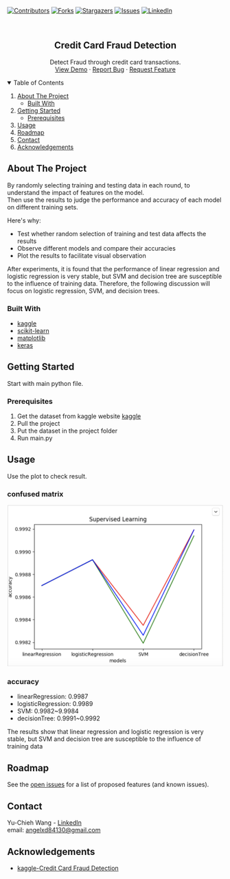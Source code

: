 
[![Contributors][contributors-shield]][contributors-url]
[![Forks][forks-shield]][forks-url]
[![Stargazers][stars-shield]][stars-url]
[![Issues][issues-shield]][issues-url]
[![LinkedIn][linkedin-shield]][linkedin-url]



<!-- PROJECT LOGO -->
<br />
<p align="center">

  <h2 align="center">Credit Card Fraud Detection</h2>

  <p align="center">
    Detect Fraud through credit card transactions.
    <br />
    <a href="https://github.com/angelxd84130/CreditCardFraudDetection">View Demo</a>
    ·
    <a href="https://github.com/angelxd84130/CreditCardFraudDetection/issues">Report Bug</a>
    ·
    <a href="https://github.com/angelxd84130/CreditCardFraudDetection/issues">Request Feature</a>
  </p>
</p>



<!-- TABLE OF CONTENTS -->
<details open="open">
  <summary>Table of Contents</summary>
  <ol>
    <li>
      <a href="#about-the-project">About The Project</a>
      <ul>
        <li><a href="#built-with">Built With</a></li>
      </ul>
    </li>
    <li>
      <a href="#getting-started">Getting Started</a>
      <ul>
        <li><a href="#prerequisites">Prerequisites</a></li>
      </ul>
    </li>
    <li><a href="#usage">Usage</a></li>
    <li><a href="#roadmap">Roadmap</a></li>
    <li><a href="#contact">Contact</a></li>
    <li><a href="#acknowledgements">Acknowledgements</a></li>
  </ol>
</details>



<!-- ABOUT THE PROJECT -->
## About The Project


By randomly selecting training and testing data in each round, to understand the impact of features on the model.   
Then use the results to judge the performance and accuracy of each model on different training sets.

Here's why:
* Test whether random selection of training and test data affects the results
* Observe different models and compare their accuracies
* Plot the results to facilitate visual observation

After experiments, it is found that the performance of linear regression and logistic regression is very stable, but SVM and decision tree are susceptible to the influence of training data.
Therefore, the following discussion will focus on logistic regression, SVM, and decision trees.



### Built With

* [kaggle](https://www.kaggle.com/)
* [scikit-learn](https://scikit-learn.org/stable/#)
* [matplotlib](https://matplotlib.org/)
* [keras](https://keras.io/)



<!-- GETTING STARTED -->
## Getting Started

Start with main python file.  


### Prerequisites


1. Get the dataset from kaggle website [kaggle](https://www.kaggle.com/mlg-ulb/creditcardfraud)
2. Pull the project
3. Put the dataset in the project folder   
4. Run main.py


<!-- USAGE EXAMPLES -->
## Usage

Use the plot to check result.  
### confused matrix 
![supervised learning][product-screenshot] 
### accuracy
- linearRegression: 0.9987
- logisticRegression: 0.9989
- SVM: 0.9982~9.9984
- decisionTree: 0.9991~0.9992  

The results show that linear regression and logistic regression is very stable, but SVM and decision tree are susceptible to the influence of training data



<!-- ROADMAP -->
## Roadmap

See the [open issues](https://github.com/angelxd84130/CreditCardFraudDetection/issues) for a list of proposed features (and known issues).


<!-- CONTACT -->
## Contact

Yu-Chieh Wang - [LinkedIn](https://www.linkedin.com/in/yu-chieh-wang/)  
email: angelxd84130@gmail.com


<!-- ACKNOWLEDGEMENTS -->
## Acknowledgements
* [kaggle-Credit Card Fraud Detection](https://www.kaggle.com/mlg-ulb/creditcardfraud)




<!-- MARKDOWN LINKS & IMAGES -->
<!-- https://www.markdownguide.org/basic-syntax/#reference-style-links -->
[contributors-shield]: https://img.shields.io/github/contributors/angelxd84130/CreditCardFraudDetection.svg?style=for-the-badge
[contributors-url]: https://github.com/angelxd84130/CreditCardFraudDetection/graphs/contributors
[forks-shield]: https://img.shields.io/github/forks/angelxd84130/CreditCardFraudDetection.svg?style=for-the-badge
[forks-url]: https://github.com/angelxd84130/CreditCardFraudDetection/network/members
[stars-shield]: https://img.shields.io/github/stars/angelxd84130/CreditCardFraudDetection.svg?style=for-the-badge
[stars-url]: https://github.com/angelxd84130/CreditCardFraudDetection/stargazers
[issues-shield]: https://img.shields.io/github/issues/angelxd84130/CreditCardFraudDetection.svg?style=for-the-badge
[issues-url]: https://github.com/angelxd84130/CreditCardFraudDetection/issues
[license-shield]: https://img.shields.io/github/license/angelxd84130/CreditCardFraudDetection.svg?style=for-the-badge
[license-url]: https://github.com/angelxd84130/CreditCardFraudDetection/blob/master/LICENSE.txt
[linkedin-shield]: https://img.shields.io/badge/-LinkedIn-black.svg?style=for-the-badge&logo=linkedin&colorB=555
[linkedin-url]: https://www.linkedin.com/in/yu-chieh-wang/
[product-screenshot]: results.png
